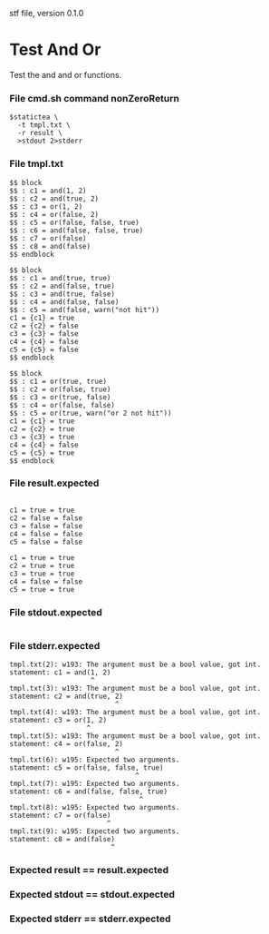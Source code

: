 stf file, version 0.1.0

# Test And Or

Test the and and or functions.

### File cmd.sh command nonZeroReturn

~~~
$statictea \
  -t tmpl.txt \
  -r result \
  >stdout 2>stderr
~~~

### File tmpl.txt

~~~
$$ block
$$ : c1 = and(1, 2)
$$ : c2 = and(true, 2)
$$ : c3 = or(1, 2)
$$ : c4 = or(false, 2)
$$ : c5 = or(false, false, true)
$$ : c6 = and(false, false, true)
$$ : c7 = or(false)
$$ : c8 = and(false)
$$ endblock

$$ block
$$ : c1 = and(true, true)
$$ : c2 = and(false, true)
$$ : c3 = and(true, false)
$$ : c4 = and(false, false)
$$ : c5 = and(false, warn("not hit"))
c1 = {c1} = true
c2 = {c2} = false
c3 = {c3} = false
c4 = {c4} = false
c5 = {c5} = false
$$ endblock

$$ block
$$ : c1 = or(true, true)
$$ : c2 = or(false, true)
$$ : c3 = or(true, false)
$$ : c4 = or(false, false)
$$ : c5 = or(true, warn("or 2 not hit"))
c1 = {c1} = true
c2 = {c2} = true
c3 = {c3} = true
c4 = {c4} = false
c5 = {c5} = true
$$ endblock
~~~


### File result.expected

~~~

c1 = true = true
c2 = false = false
c3 = false = false
c4 = false = false
c5 = false = false

c1 = true = true
c2 = true = true
c3 = true = true
c4 = false = false
c5 = true = true
~~~

### File stdout.expected

~~~
~~~

### File stderr.expected

~~~
tmpl.txt(2): w193: The argument must be a bool value, got int.
statement: c1 = and(1, 2)
                    ^
tmpl.txt(3): w193: The argument must be a bool value, got int.
statement: c2 = and(true, 2)
                          ^
tmpl.txt(4): w193: The argument must be a bool value, got int.
statement: c3 = or(1, 2)
                   ^
tmpl.txt(5): w193: The argument must be a bool value, got int.
statement: c4 = or(false, 2)
                          ^
tmpl.txt(6): w195: Expected two arguments.
statement: c5 = or(false, false, true)
                               ^
tmpl.txt(7): w195: Expected two arguments.
statement: c6 = and(false, false, true)
                                ^
tmpl.txt(8): w195: Expected two arguments.
statement: c7 = or(false)
                        ^
tmpl.txt(9): w195: Expected two arguments.
statement: c8 = and(false)
                         ^
~~~

### Expected result == result.expected
### Expected stdout == stdout.expected
### Expected stderr == stderr.expected
